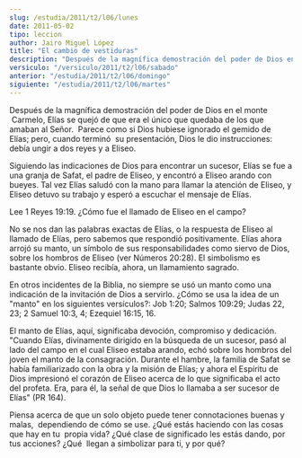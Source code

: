 ```yaml
---
slug: /estudia/2011/t2/l06/lunes
date: 2011-05-02
tipo: leccion
author: Jairo Miguel López
title: "El cambio de vestiduras"
description: "Después de la magnífica demostración del poder de Dios en el monte Carmelo,  Elías se quejó de que era el único que quedaba de los que amaban al Señor.  Parece como si Dios hubiese ignorado el gemido de Elías; pero, cuando terminó  su presentación, Dios le dio instrucciones: d..."
versiculo: "/versiculo/2011/t2/l06/sabado"
anterior: "/estudia/2011/t2/l06/domingo"
siguiente: "/estudia/2011/t2/l06/martes"
---
```


Después de la magnífica demostración del poder de Dios en el monte  Carmelo, Elías se quejó de que era el único que quedaba de los que amaban al Señor.  Parece como si Dios hubiese ignorado el gemido de Elías; pero, cuando terminó  su presentación, Dios le dio instrucciones: debía ungir a dos reyes y a Eliseo.

Siguiendo las indicaciones de Dios para encontrar un sucesor, Elías se fue a una granja de Safat, el padre de Eliseo, y encontró a Eliseo arando con bueyes. Tal vez Elías saludó con la mano para llamar la atención de Eliseo, y Eliseo detuvo su trabajo y esperó a escuchar el mensaje de Elías.

Lee 1 Reyes 19:19. ¿Cómo fue el llamado de Eliseo en el campo?

No se nos dan las palabras exactas de Elías, o la respuesta de Eliseo al llamado de Elías, pero sabemos que respondió positivamente. Elías ahora arrojó su manto, un símbolo de sus responsabilidades como siervo de Dios, sobre los hombros de Eliseo (ver Números 20:28). El simbolismo es bastante obvio. Eliseo recibía, ahora, un llamamiento sagrado.

En otros incidentes de la Biblia, no siempre se usó un manto como una indicación de la invitación de Dios a servirlo. ¿Cómo se usa la idea de un "manto" en los siguientes versículos?: Job 1:20; Salmos 109:29; Judas 22, 23; 2 Samuel 10:3, 4; Ezequiel 16:15, 16.

El manto de Elías, aquí, significaba devoción, compromiso y dedicación. "Cuando Elías, divinamente dirigido en la búsqueda de un sucesor, pasó al lado del campo en el cual Eliseo estaba arando, echó sobre los hombros del joven el manto de la consagración. Durante el hambre, la familia de Safat se había familiarizado con la obra y la misión de Elías; y ahora el Espíritu de Dios impresionó el corazón de Eliseo acerca de lo que significaba el acto del profeta. Era, para él, la señal de que Dios lo llamaba a ser sucesor de Elías" (PR 164).

Piensa acerca de que un solo objeto puede tener connotaciones buenas y malas,  dependiendo de cómo se use. ¿Qué estás haciendo con las cosas que hay en tu  propia vida? ¿Qué clase de significado les estás dando, por tus acciones? ¿Qué  llegan a simbolizar para ti, y por qué?
